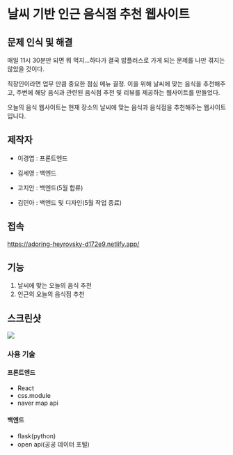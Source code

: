 # 날씨 기반 인근 음식점 추천 웹사이트

## 문제 인식 및 해결
매일 11시 30분만 되면 뭐 먹지...하다가 결국 밥플러스로 가게 되는 문제를 나만 겪지는 않았을 것이다.

직장인이라면 업무 만큼 중요한 점심 메뉴 결정.
이을 위해 날씨에 맞는 음식을 추천해주고, 주변에 해당 음식과 관련된 음식점 추천 및 리뷰를 제공하는 웹사이트를 만들었다.

오늘의 음식 웹사이트는 현재 장소의 날씨에 맞는 음식과 음식점을 추천해주는 웹사이트입니다.

## 제작자

- 이경엽 : 프론트엔드

- 김세영 : 백엔드

- 고지안 : 백엔드(5월 합류)

- 김민아 : 백엔드 및 디자인(5월 작업 종료)

## 접속

https://adoring-heyrovsky-d172e9.netlify.app/

## 기능

1. 날씨에 맞는 오늘의 음식 추천
2. 인근의 오늘의 음식점 추천

## 스크린샷

![](https://images.velog.io/images/lky9303/post/9e3de6eb-dda2-4a1f-8664-7305aa915ded/image.png)

### 사용 기술

#### 프론트엔드

- React
- css.module
- naver map api

#### 백엔드

- flask(python)
- open api(공공 데이터 포털)
